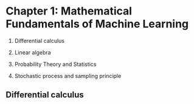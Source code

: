 # Chapter 1: Mathematical Fundamentals of Machine Learning

1. Differential calculus

2. Linear algebra

3. Probability Theory and Statistics

4. Stochastic process and sampling principle

## Differential calculus


